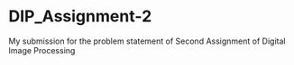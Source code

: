# DIP_Assignment-2
My submission for the problem statement of Second Assignment of Digital Image Processing 
